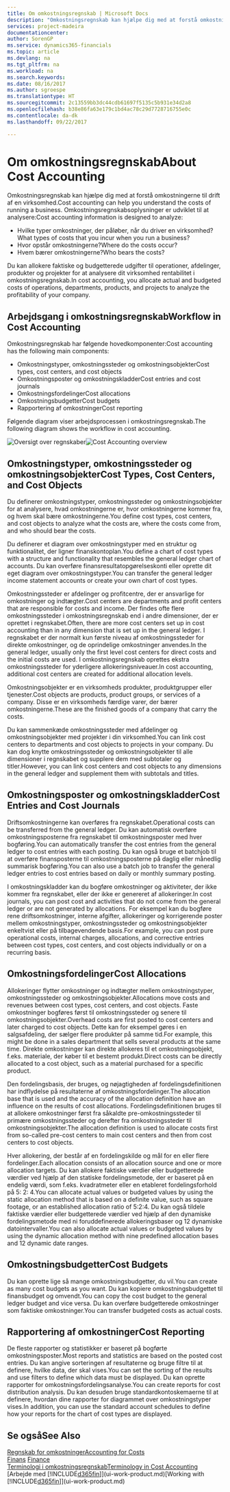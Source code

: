 ```yaml
---
title: Om omkostningsregnskab | Microsoft Docs
description: "Omkostningsregnskab kan hjælpe dig med at forstå omkostningerne til drift af en virksomhed."
services: project-madeira
documentationcenter: 
author: SorenGP
ms.service: dynamics365-financials
ms.topic: article
ms.devlang: na
ms.tgt_pltfrm: na
ms.workload: na
ms.search.keywords: 
ms.date: 08/16/2017
ms.author: sgroespe
ms.translationtype: HT
ms.sourcegitcommit: 2c13559bb3dc44cdb61697f5135c5b931e34d2a8
ms.openlocfilehash: b38e86fa63e179c1bd4ac78c29d7728716755e0c
ms.contentlocale: da-dk
ms.lasthandoff: 09/22/2017

---
```

# <a name="about-cost-accounting"></a><span data-ttu-id="afff7-103">Om omkostningsregnskab</span><span class="sxs-lookup"><span data-stu-id="afff7-103">About Cost Accounting</span></span>
<span data-ttu-id="afff7-104">Omkostningsregnskab kan hjælpe dig med at forstå omkostningerne til drift af en virksomhed.</span><span class="sxs-lookup"><span data-stu-id="afff7-104">Cost accounting can help you understand the costs of running a business.</span></span> <span data-ttu-id="afff7-105">Omkostningsregnskabsoplysninger er udviklet til at analysere:</span><span class="sxs-lookup"><span data-stu-id="afff7-105">Cost accounting information is designed to analyze:</span></span>  

-   <span data-ttu-id="afff7-106">Hvilke typer omkostninger, der påløber, når du driver en virksomhed?</span><span class="sxs-lookup"><span data-stu-id="afff7-106">What types of costs that you incur when you run a business?</span></span>  
-   <span data-ttu-id="afff7-107">Hvor opstår omkostningerne?</span><span class="sxs-lookup"><span data-stu-id="afff7-107">Where do the costs occur?</span></span>  
-   <span data-ttu-id="afff7-108">Hvem bærer omkostningerne?</span><span class="sxs-lookup"><span data-stu-id="afff7-108">Who bears the costs?</span></span>  

<span data-ttu-id="afff7-109">Du kan allokere faktiske og budgetterede udgifter til operationer, afdelinger, produkter og projekter for at analysere dit virksomhed rentabilitet i omkostningsregnskab.</span><span class="sxs-lookup"><span data-stu-id="afff7-109">In cost accounting, you allocate actual and budgeted costs of operations, departments, products, and projects to analyze the profitability of your company.</span></span>  

## <a name="workflow-in-cost-accounting"></a><span data-ttu-id="afff7-110">Arbejdsgang i omkostningsregnskab</span><span class="sxs-lookup"><span data-stu-id="afff7-110">Workflow in Cost Accounting</span></span>  
<span data-ttu-id="afff7-111">Omkostningsregnskab har følgende hovedkomponenter:</span><span class="sxs-lookup"><span data-stu-id="afff7-111">Cost accounting has the following main components:</span></span>  

-   <span data-ttu-id="afff7-112">Omkostningstyper, omkostningssteder og omkostningsobjekter</span><span class="sxs-lookup"><span data-stu-id="afff7-112">Cost types, cost centers, and cost objects</span></span>  
-   <span data-ttu-id="afff7-113">Omkostningsposter og omkostningskladder</span><span class="sxs-lookup"><span data-stu-id="afff7-113">Cost entries and cost journals</span></span>  
-   <span data-ttu-id="afff7-114">Omkostningsfordelinger</span><span class="sxs-lookup"><span data-stu-id="afff7-114">Cost allocations</span></span>  
-   <span data-ttu-id="afff7-115">Omkostningsbudgetter</span><span class="sxs-lookup"><span data-stu-id="afff7-115">Cost budgets</span></span>
-   <span data-ttu-id="afff7-116">Rapportering af omkostninger</span><span class="sxs-lookup"><span data-stu-id="afff7-116">Cost reporting</span></span>  

<span data-ttu-id="afff7-117">Følgende diagram viser arbejdsprocessen i omkostningsregnskab.</span><span class="sxs-lookup"><span data-stu-id="afff7-117">The following diagram shows the workflow in cost accounting.</span></span>  

<span data-ttu-id="afff7-118">![Oversigt over regnskaber](media/costaccountingoverview.png "CostAccountingOverview")</span><span class="sxs-lookup"><span data-stu-id="afff7-118">![Cost Accounting overview](media/costaccountingoverview.png "CostAccountingOverview")</span></span>  

## <a name="cost-types-cost-centers-and-cost-objects"></a><span data-ttu-id="afff7-119">Omkostningstyper, omkostningssteder og omkostningsobjekter</span><span class="sxs-lookup"><span data-stu-id="afff7-119">Cost Types, Cost Centers, and Cost Objects</span></span>  
<span data-ttu-id="afff7-120">Du definerer omkostningstyper, omkostningssteder og omkostningsobjekter for at analysere, hvad omkostningerne er, hvor omkostningerne kommer fra, og hvem skal bære omkostningerne.</span><span class="sxs-lookup"><span data-stu-id="afff7-120">You define cost types, cost centers, and cost objects to analyze what the costs are, where the costs come from, and who should bear the costs.</span></span>  

<span data-ttu-id="afff7-121">Du definerer et diagram over omkostningstyper med en struktur og funktionalitet, der ligner finanskontoplan.</span><span class="sxs-lookup"><span data-stu-id="afff7-121">You define a chart of cost types with a structure and functionality that resembles the general ledger chart of accounts.</span></span> <span data-ttu-id="afff7-122">Du kan overføre finansresultatopgørelseskonti eller oprette dit eget diagram over omkostningstyper.</span><span class="sxs-lookup"><span data-stu-id="afff7-122">You can transfer the general ledger income statement accounts or create your own chart of cost types.</span></span>  

<span data-ttu-id="afff7-123">Omkostningssteder er afdelinger og profitcentre, der er ansvarlige for omkostninger og indtægter.</span><span class="sxs-lookup"><span data-stu-id="afff7-123">Cost centers are departments and profit centers that are responsible for costs and income.</span></span> <span data-ttu-id="afff7-124">Der findes ofte flere omkostningssteder i omkostningsregnskab end i andre dimensioner, der er oprettet i regnskabet.</span><span class="sxs-lookup"><span data-stu-id="afff7-124">Often, there are more cost centers set up in cost accounting than in any dimension that is set up in the general ledger.</span></span> <span data-ttu-id="afff7-125">I regnskabet er der normalt kun første niveau af omkostningssteder for direkte omkostninger, og de oprindelige omkostninger anvendes.</span><span class="sxs-lookup"><span data-stu-id="afff7-125">In the general ledger, usually only the first level cost centers for direct costs and the initial costs are used.</span></span> <span data-ttu-id="afff7-126">I omkostningsregnskab oprettes ekstra omkostningssteder for yderligere allokeringsniveauer.</span><span class="sxs-lookup"><span data-stu-id="afff7-126">In cost accounting, additional cost centers are created for additional allocation levels.</span></span>  

<span data-ttu-id="afff7-127">Omkostningsobjekter er en virksomheds produkter, produktgrupper eller tjenester.</span><span class="sxs-lookup"><span data-stu-id="afff7-127">Cost objects are products, product groups, or services of a company.</span></span> <span data-ttu-id="afff7-128">Disse er en virksomheds færdige varer, der bærer omkostningerne.</span><span class="sxs-lookup"><span data-stu-id="afff7-128">These are the finished goods of a company that carry the costs.</span></span>  

<span data-ttu-id="afff7-129">Du kan sammenkæde omkostningssteder med afdelinger og omkostningsobjekter med projekter i din virksomhed.</span><span class="sxs-lookup"><span data-stu-id="afff7-129">You can link cost centers to departments and cost objects to projects in your company.</span></span> <span data-ttu-id="afff7-130">Du kan dog knytte omkostningssteder og omkostningsobjekter til alle dimensioner i regnskabet og supplere dem med subtotaler og titler.</span><span class="sxs-lookup"><span data-stu-id="afff7-130">However, you can link cost centers and cost objects to any dimensions in the general ledger and supplement them with subtotals and titles.</span></span>  

## <a name="cost-entries-and-cost-journals"></a><span data-ttu-id="afff7-131">Omkostningsposter og omkostningskladder</span><span class="sxs-lookup"><span data-stu-id="afff7-131">Cost Entries and Cost Journals</span></span>  
<span data-ttu-id="afff7-132">Driftsomkostningerne kan overføres fra regnskabet.</span><span class="sxs-lookup"><span data-stu-id="afff7-132">Operational costs can be transferred from the general ledger.</span></span> <span data-ttu-id="afff7-133">Du kan automatisk overføre omkostningsposterne fra regnskabet til omkostningsposter med hver bogføring.</span><span class="sxs-lookup"><span data-stu-id="afff7-133">You can automatically transfer the cost entries from the general ledger to cost entries with each posting.</span></span> <span data-ttu-id="afff7-134">Du kan også bruge et batchjob til at overføre finansposterne til omkostningsposterne på daglig eller månedlig summarisk bogføring.</span><span class="sxs-lookup"><span data-stu-id="afff7-134">You can also use a batch job to transfer the general ledger entries to cost entries based on daily or monthly summary posting.</span></span>  

<span data-ttu-id="afff7-135">I omkostningskladder kan du bogføre omkostninger og aktiviteter, der ikke kommer fra regnskabet, eller der ikke er genereret af allokeringer.</span><span class="sxs-lookup"><span data-stu-id="afff7-135">In cost journals, you can post cost and activities that do not come from the general ledger or are not generated by allocations.</span></span> <span data-ttu-id="afff7-136">For eksempel kan du bogføre rene driftsomkostninger, interne afgifter, allokeringer og korrigerende poster mellem omkostningstyper, omkostningssteder og omkostningsobjekter enkeltvist eller på tilbagevendende basis.</span><span class="sxs-lookup"><span data-stu-id="afff7-136">For example, you can post pure operational costs, internal charges, allocations, and corrective entries between cost types, cost centers, and cost objects individually or on a recurring basis.</span></span>  

## <a name="cost-allocations"></a><span data-ttu-id="afff7-137">Omkostningsfordelinger</span><span class="sxs-lookup"><span data-stu-id="afff7-137">Cost Allocations</span></span>  
<span data-ttu-id="afff7-138">Allokeringer flytter omkostninger og indtægter mellem omkostningstyper, omkostningssteder og omkostningsobjekter.</span><span class="sxs-lookup"><span data-stu-id="afff7-138">Allocations move costs and revenues between cost types, cost centers, and cost objects.</span></span> <span data-ttu-id="afff7-139">Faste omkostninger bogføres først til omkostningssteder og senere til omkostningsobjekter.</span><span class="sxs-lookup"><span data-stu-id="afff7-139">Overhead costs are first posted to cost centers and later charged to cost objects.</span></span> <span data-ttu-id="afff7-140">Dette kan for eksempel gøres i en salgsafdeling, der sælger flere produkter på samme tid.</span><span class="sxs-lookup"><span data-stu-id="afff7-140">For example, this might be done in a sales department that sells several products at the same time.</span></span> <span data-ttu-id="afff7-141">Direkte omkostninger kan direkte allokeres til et omkostningsobjekt, f.eks. materiale, der køber til et bestemt produkt.</span><span class="sxs-lookup"><span data-stu-id="afff7-141">Direct costs can be directly allocated to a cost object, such as a material purchased for a specific product.</span></span>  

<span data-ttu-id="afff7-142">Den fordelingsbasis, der bruges, og nøjagtigheden af fordelingsdefinitionen har indflydelse på resultaterne af omkostningsfordelinger.</span><span class="sxs-lookup"><span data-stu-id="afff7-142">The allocation base that is used and the accuracy of the allocation definition have an influence on the results of cost allocations.</span></span> <span data-ttu-id="afff7-143">Fordelingsdefinitionen bruges til at allokere omkostninger først fra såkaldte pre-omkostningssteder til primære omkostningssteder og derefter fra omkostningssteder til omkostningsobjekter.</span><span class="sxs-lookup"><span data-stu-id="afff7-143">The allocation definition is used to allocate costs first from so-called pre-cost centers to main cost centers and then from cost centers to cost objects.</span></span>  

<span data-ttu-id="afff7-144">Hver allokering, der består af en fordelingskilde og mål for en eller flere fordelinger.</span><span class="sxs-lookup"><span data-stu-id="afff7-144">Each allocation consists of an allocation source and one or more allocation targets.</span></span> <span data-ttu-id="afff7-145">Du kan allokere faktiske værdier eller budgetterede værdier ved hjælp af den statiske fordelingsmetode, der er baseret på en endelig værdi, som f.eks. kvadratmeter eller en etableret fordelingsforhold på 5: 2: 4.</span><span class="sxs-lookup"><span data-stu-id="afff7-145">You can allocate actual values or budgeted values by using the static allocation method that is based on a definite value, such as square footage, or an established allocation ratio of 5:2:4.</span></span> <span data-ttu-id="afff7-146">Du kan også tildele faktiske værdier eller budgetterede værdier ved hjælp af den dynamiske fordelingsmetode med ni foruddefinerede allokeringsbaser og 12 dynamiske datointervaller.</span><span class="sxs-lookup"><span data-stu-id="afff7-146">You can also allocate actual values or budgeted values by using the dynamic allocation method with nine predefined allocation bases and 12 dynamic date ranges.</span></span>  

## <a name="cost-budgets"></a><span data-ttu-id="afff7-147">Omkostningsbudgetter</span><span class="sxs-lookup"><span data-stu-id="afff7-147">Cost Budgets</span></span>  
<span data-ttu-id="afff7-148">Du kan oprette lige så mange omkostningsbudgetter, du vil.</span><span class="sxs-lookup"><span data-stu-id="afff7-148">You can create as many cost budgets as you want.</span></span> <span data-ttu-id="afff7-149">Du kan kopiere omkostningsbudgettet til finansbudget og omvendt.</span><span class="sxs-lookup"><span data-stu-id="afff7-149">You can copy the cost budget to the general ledger budget and vice versa.</span></span> <span data-ttu-id="afff7-150">Du kan overføre budgetterede omkostninger som faktiske omkostninger.</span><span class="sxs-lookup"><span data-stu-id="afff7-150">You can transfer budgeted costs as actual costs.</span></span>  

## <a name="cost-reporting"></a><span data-ttu-id="afff7-151">Rapportering af omkostninger</span><span class="sxs-lookup"><span data-stu-id="afff7-151">Cost Reporting</span></span>  
<span data-ttu-id="afff7-152">De fleste rapporter og statistikker er baseret på bogførte omkostningsposter.</span><span class="sxs-lookup"><span data-stu-id="afff7-152">Most reports and statistics are based on the posted cost entries.</span></span> <span data-ttu-id="afff7-153">Du kan angive sorteringen af resultaterne og bruge filtre til at definere, hvilke data, der skal vises.</span><span class="sxs-lookup"><span data-stu-id="afff7-153">You can set the sorting of the results and use filters to define which data must be displayed.</span></span> <span data-ttu-id="afff7-154">Du kan oprette rapporter for omkostningsfordelingsanalyse.</span><span class="sxs-lookup"><span data-stu-id="afff7-154">You can create reports for cost distribution analysis.</span></span> <span data-ttu-id="afff7-155">Du kan desuden bruge standardkontoskemaerne til at definere, hvordan dine rapporter for diagrammet over omkostningstyper vises.</span><span class="sxs-lookup"><span data-stu-id="afff7-155">In addition, you can use the standard account schedules to define how your reports for the chart of cost types are displayed.</span></span>  

## <a name="see-also"></a><span data-ttu-id="afff7-156">Se også</span><span class="sxs-lookup"><span data-stu-id="afff7-156">See Also</span></span>  
 [<span data-ttu-id="afff7-157">Regnskab for omkostninger</span><span class="sxs-lookup"><span data-stu-id="afff7-157">Accounting for Costs</span></span>](finance-manage-cost-accounting.md)  
 <span data-ttu-id="afff7-158">[Finans](finance.md) </span><span class="sxs-lookup"><span data-stu-id="afff7-158">[Finance](finance.md) </span></span>  
 [<span data-ttu-id="afff7-159">Terminologi i omkostningsregnskab</span><span class="sxs-lookup"><span data-stu-id="afff7-159">Terminology in Cost Accounting</span></span>](finance-terminology-in-cost-accounting.md)  
 <span data-ttu-id="afff7-160">[Arbejde med [!INCLUDE[d365fin](includes/d365fin_md.md)]](ui-work-product.md)</span><span class="sxs-lookup"><span data-stu-id="afff7-160">[Working with [!INCLUDE[d365fin](includes/d365fin_md.md)]](ui-work-product.md)</span></span>

